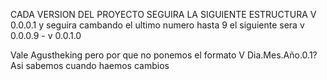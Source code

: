CADA VERSION DEL PROYECTO SEGUIRA LA SIGUIENTE ESTRUCTURA
V 0.0.0.1 y seguira cambando el ultimo numero hasta 9 el siguiente sera v 0.0.0.9 - v 0.0.1.0

Vale Agustheking pero por que no ponemos el formato V Dia.Mes.Año.0.1? Asi sabemos cuando haemos cambios
